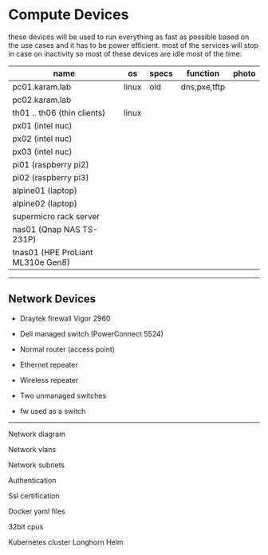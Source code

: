 # Compute Devices

these devices will be used to run everything as fast as possible based on the use cases and it has to be power efficient. most of the services will stop in case on inactivity so most of these devices are idle most of the time.

| name  | os | specs  | function  | photo |
|---|---|---|---|---|
| pc01.karam.lab | linux | old | dns,pxe,tftp |   |
| pc02.karam.lab |  |  |   |   |
| th01 .. th06 (thin clients) | linux  |  |   |   |
| px01 (intel nuc) |  |  |   |   | 
| px02 (intel nuc) |  |  |   |   |
| px03 (intel nuc) |  |  |   |   |
| pi01 (raspberry pi2) |  |  |   |   |
| pi02 (raspberry pi3)|  |  |   |   |
| alpine01 (laptop) |  |  |   |   |
| alpine02 (laptop) |  |  |   |   |
| supermicro rack server|  |  |   |   |
| nas01 (Qnap NAS TS-231P) |  |  |   |   |
| tnas01 (HPE ProLiant ML310e Gen8) |  |  |  |  |
---

## Network Devices

- Draytek firewall Vigor 2960

- Dell managed switch (PowerConnect 5524)

- Normal router (access point) 

- Ethernet repeater

- Wireless repeater

- Two unmanaged switches

- fw used as a switch

---


Network diagram

Network vlans

Network subnets

Authentication

Ssl certification 

Docker yaml files

32bit cpus

Kubernetes cluster
Longhorn 
Helm